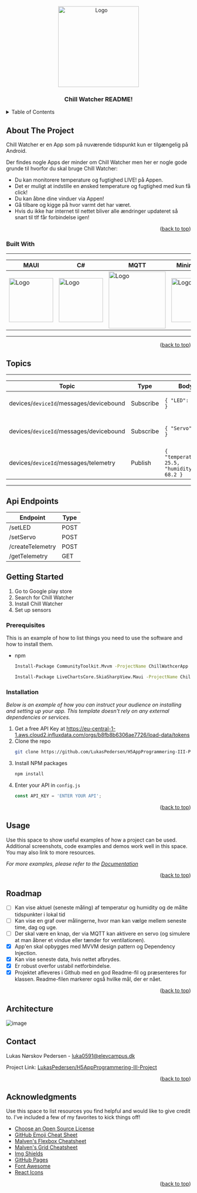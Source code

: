 <a name="readme-top"></a>

<!-- PROJECT LOGO -->
<br />
<div align="center">
  <a href="https://github.com/othneildrew/Best-README-Template">
    <img src="https://github.com/LukasPedersen/H5AppProgrammering-III-Project/assets/61869988/4e13c525-68a4-40d1-9a40-cee90f296759" alt="Logo" width="220" height="220">
  </a>

  <h3 align="center">Chill Watcher README!</h3>
</div>



<!-- TABLE OF CONTENTS -->
<details>
  <summary>Table of Contents</summary>
  <ol>
    <li>
      <a href="#about-the-project">About The Project</a>
      <ul>
        <li><a href="#built-with">Built With</a></li>
      </ul>
    </li>
    <li>
      <a href="#getting-started">Getting Started</a>
      <ul>
        <li><a href="#prerequisites">Prerequisites</a></li>
        <li><a href="#installation">Installation</a></li>
      </ul>
    </li>
    <li><a href="#usage">Usage</a></li>
    <li><a href="#roadmap">Roadmap</a></li>
    <li><a href="#contact">Contact</a></li>
    <li><a href="#acknowledgments">Acknowledgments</a></li>
  </ol>
</details>



<!-- ABOUT THE PROJECT -->
## About The Project
Chill Watcher er en App som på nuværende tidspunkt kun er tilgængelig på Android.

Der findes nogle Apps der minder om Chill Watcher men her er nogle gode grunde til hvorfor du skal bruge Chill Watcher:
* Du kan monitorere temperature og fugtighed LIVE! på Appen.
* Det er muligt at indstille en ønsked temperature og fugtighed med kun få click!
* Du kan åbne dine vinduer via Appen!
* Gå tilbare og kigge på hvor varmt det har været.
* Hvis du ikke har internet til nettet bliver alle ændringer updateret så snart til tlf får forbindelse igen!

<p align="right">(<a href="#readme-top">back to top</a>)</p>



### Built With
___
|  MAUI  |  C#  |  MQTT  |  Minimal API  |  InfluxDB  |
|---|---|---|---|---|
|  <img src="https://github.com/LukasPedersen/H5AppProgrammering-III-Project/assets/61869988/bdaa047a-7892-4593-9627-39e5e18ecbe9" alt="Logo" width="120" height="120">  |  <img src="https://github.com/LukasPedersen/H5AppProgrammering-III-Project/assets/61869988/b2da569a-06aa-4c5b-95c0-8259c661d7f6" alt="Logo" width="120" height="120">  |  <img src="https://github.com/LukasPedersen/H5AppProgrammering-III-Project/assets/61869988/5b74a28d-3711-42c7-b695-46c6ab36d9d3" alt="Logo" width="155" height="155">| <img src="https://github.com/LukasPedersen/H5AppProgrammering-III-Project/assets/61869988/a6e03e24-9096-4dab-b82e-324a5183ddc2" alt="Logo" width="120" height="120">  |  <img src="https://github.com/LukasPedersen/H5AppProgrammering-III-Project/assets/61869988/a5a46e98-d1fd-486c-9189-0c35e66b3537" alt="Logo" width="120" height="120">  |
___
<p align="right">(<a href="#readme-top">back to top</a>)</p>

<!-- Topics -->
## Topics
---
| Topic | Type | Body | Description |
|---|---|---|---|
| devices/```deviceId```/messages/devicebound | Subscribe | ```{ "LED": "ON" }``` | Tell device to turn LED ON or OFF |
| devices/```deviceId```/messages/devicebound | Subscribe | ```{ "Servo": 120 }``` | Tell device to turn Servo to x degrees |
| devices/```deviceId```/messages/telemetry | Publish | ```{ "temperature": 25.5, "humidity": 68.2 }``` | Send telemetry to broker |
---
<!-- Api Endpoints -->
## Api Endpoints
| Endpoint | Type |
|---|---|
| /setLED | POST |
| /setServo | POST |
| /createTelemetry | POST |
| /getTelemetry | GET |
<!-- GETTING STARTED -->
## Getting Started

1. Go to Google play store
2. Search for Chill Watcher
3. Install Chill Watcher
4. Set up sensors

### Prerequisites

This is an example of how to list things you need to use the software and how to install them.
* npm
  ```sh
  Install-Package CommunityToolkit.Mvvm -ProjectName ChillWathcerApp
  ```
  ```sh
  Install-Package LiveChartsCore.SkiaSharpView.Maui -ProjectName ChillWathcerApp
  ```

### Installation

_Below is an example of how you can instruct your audience on installing and setting up your app. This template doesn't rely on any external dependencies or services._

1. Get a free API Key at https://eu-central-1-1.aws.cloud2.influxdata.com/orgs/b8fb8b6306ae7726/load-data/tokens
2. Clone the repo
   ```sh
   git clone https://github.com/LukasPedersen/H5AppProgrammering-III-Project.git
   ```
3. Install NPM packages
   ```sh
   npm install
   ```
4. Enter your API in `config.js`
   ```js
   const API_KEY = 'ENTER YOUR API';
   ```

<p align="right">(<a href="#readme-top">back to top</a>)</p>



<!-- USAGE EXAMPLES -->
## Usage

Use this space to show useful examples of how a project can be used. Additional screenshots, code examples and demos work well in this space. You may also link to more resources.

_For more examples, please refer to the [Documentation](https://example.com)_

<p align="right">(<a href="#readme-top">back to top</a>)</p>



<!-- ROADMAP -->
## Roadmap

- [ ] Kan vise aktuel (seneste måling) af temperatur og humidity og de målte tidspunkter i lokal tid
- [ ] Kan vise en graf over målingerne, hvor man kan vælge mellem seneste time, dag og uge.
- [ ] Der skal være en knap, der via MQTT kan aktivere en servo (og simulere at man åbner et vindue eller tænder for ventilationen).
- [x] App'en skal opbygges med MVVM design pattern og Dependency Injection.
- [x] Kan vise seneste data, hvis nettet afbrydes. 
- [x] Er robust overfor ustabil netforbindelse.
- [x] Projektet afleveres i Github med en god Readme-fil og præsenteres for klassen. Readme-filen markerer også hvilke mål, der er nået.

<p align="right">(<a href="#readme-top">back to top</a>)</p>

<!-- Architecture -->
## Architecture

![image](https://github.com/LukasPedersen/H5AppProgrammering-III-Project/assets/61869988/5ff83101-02d8-4e98-ad66-3a93bdbd1cea)

<!-- CONTACT -->
## Contact

Lukas Nørskov Pedersen - luka0591@elevcampus.dk

Project Link: [LukasPedersen/H5AppProgrammering-III-Project](https://github.com/LukasPedersen/H5AppProgrammering-III-Project)

<p align="right">(<a href="#readme-top">back to top</a>)</p>



<!-- ACKNOWLEDGMENTS -->
## Acknowledgments

Use this space to list resources you find helpful and would like to give credit to. I've included a few of my favorites to kick things off!

* [Choose an Open Source License](https://choosealicense.com)
* [GitHub Emoji Cheat Sheet](https://www.webpagefx.com/tools/emoji-cheat-sheet)
* [Malven's Flexbox Cheatsheet](https://flexbox.malven.co/)
* [Malven's Grid Cheatsheet](https://grid.malven.co/)
* [Img Shields](https://shields.io)
* [GitHub Pages](https://pages.github.com)
* [Font Awesome](https://fontawesome.com)
* [React Icons](https://react-icons.github.io/react-icons/search)

<p align="right">(<a href="#readme-top">back to top</a>)</p>



<!-- MARKDOWN LINKS & IMAGES -->
<!-- https://www.markdownguide.org/basic-syntax/#reference-style-links -->
[Maui.js]: 
[Maui-url]:
[Next.js]: https://img.shields.io/badge/next.js-000000?style=for-the-badge&logo=nextdotjs&logoColor=white
[Next-url]: https://nextjs.org/
[React.js]: https://img.shields.io/badge/React-20232A?style=for-the-badge&logo=react&logoColor=61DAFB
[React-url]: https://reactjs.org/
[Vue.js]: https://img.shields.io/badge/Vue.js-35495E?style=for-the-badge&logo=vuedotjs&logoColor=4FC08D
[Vue-url]: https://vuejs.org/
[Angular.io]: https://img.shields.io/badge/Angular-DD0031?style=for-the-badge&logo=angular&logoColor=white
[Angular-url]: https://angular.io/
[Svelte.dev]: https://img.shields.io/badge/Svelte-4A4A55?style=for-the-badge&logo=svelte&logoColor=FF3E00
[Svelte-url]: https://svelte.dev/
[Laravel.com]: https://img.shields.io/badge/Laravel-FF2D20?style=for-the-badge&logo=laravel&logoColor=white
[Laravel-url]: https://laravel.com
[Bootstrap.com]: https://img.shields.io/badge/Bootstrap-563D7C?style=for-the-badge&logo=bootstrap&logoColor=white
[Bootstrap-url]: https://getbootstrap.com
[JQuery.com]: https://img.shields.io/badge/jQuery-0769AD?style=for-the-badge&logo=jquery&logoColor=white
[JQuery-url]: https://jquery.com 
